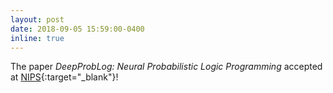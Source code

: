 ```yaml
---
layout: post
date: 2018-09-05 15:59:00-0400
inline: true
---
```


The paper *DeepProbLog: Neural Probabilistic Logic Programming* accepted at [NIPS](https://nips.cc/){:target="\_blank"}!

